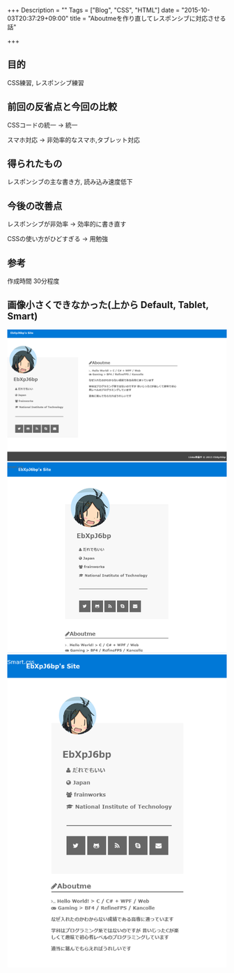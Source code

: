 +++
Description = ""
Tags = ["Blog", "CSS", "HTML"]
date = "2015-10-03T20:37:29+09:00"
title = "Aboutmeを作り直してレスポンシブに対応させる話"

+++
## 目的
CSS練習, レスポンシブ練習

## 前回の反省点と今回の比較
CSSコードの統一 → 統一

スマホ対応 → 非効率的なスマホ,タブレット対応

## 得られたもの
レスポンシブの主な書き方, 読み込み速度低下

## 今後の改善点
レスポンシブが非効率 → 効率的に書き直す

CSSの使い方がひどすぎる → 用勉強

## 参考
作成時間 30分程度

## 画像小さくできなかった(上から Default, Tablet, Smart)
![](/images/2015-10-03-01.png)
![](/images/2015-10-03-02.png)
![](/images/2015-10-03-03.png)